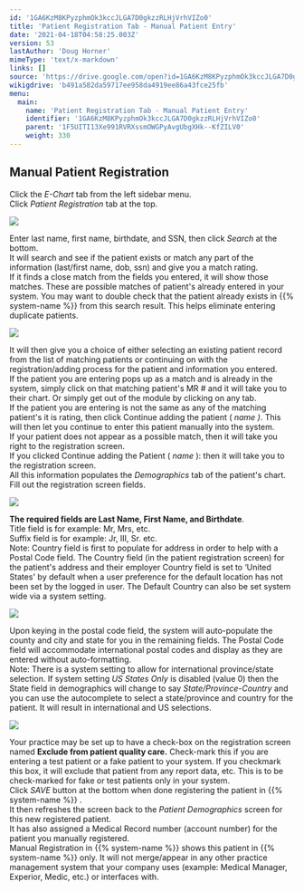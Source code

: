 ```yaml
---
id: '1GA6KzM8KPyzphmOk3kccJLGA7D0gkzzRLHjVrhVIZo0'
title: 'Patient Registration Tab - Manual Patient Entry'
date: '2021-04-18T04:58:25.003Z'
version: 53
lastAuthor: 'Doug Horner'
mimeType: 'text/x-markdown'
links: []
source: 'https://drive.google.com/open?id=1GA6KzM8KPyzphmOk3kccJLGA7D0gkzzRLHjVrhVIZo0'
wikigdrive: 'b491a582da59717ee958da4919ee86a43fce25fb'
menu:
  main:
    name: 'Patient Registration Tab - Manual Patient Entry'
    identifier: '1GA6KzM8KPyzphmOk3kccJLGA7D0gkzzRLHjVrhVIZo0'
    parent: '1F5UITI13Xe991RVRXssmOWGPyAvgUbgXHk--KfZILV0'
    weight: 330
---
```

## Manual Patient Registration  
  
Click the *E-Chart* tab from the left sidebar menu.  
Click *Patient Registration* tab at the top.
  
![](../patient-registration-tab-manual-patient-entry.assets/9c3affda031b27a38fef85b33357a5f2.png)  

Enter last name, first name, birthdate, and SSN, then click *Search* at the bottom.  
It will search and see if the patient exists or match any part of the information (last/first name, dob, ssn) and give you a match rating.  
If it finds a close match from the fields you entered, it will show those matches. These are possible matches of patient's already entered in your system. You may want to double check that the patient already exists in {{% system-name %}} from this search result. This helps eliminate entering duplicate patients.
  
![](../patient-registration-tab-manual-patient-entry.assets/4d6146774d7a21da66799e2dcdb9600d.png)  

It will then give you a choice of either selecting an existing patient record from the list of matching patients or continuing on with the registration/adding process for the patient and information you entered.  
If the patient you are entering pops up as a match and is already in the system, simply click on that matching patient's MR # and it will take you to their chart. Or simply get out of the module by clicking on any tab.  
If the patient you are entering is not the same as any of the matching patient's it is rating, then click Continue adding the patient ( *name )*. This will then let you continue to enter this patient manually into the system.  
If your patient does not appear as a possible match, then it will take you right to the registration screen.  
If you clicked Continue adding the Patient ( *name* ): then it will take you to the registration screen.  
All this information populates the *Demographics* tab of the patient's chart.  
Fill out the registration screen fields.
  
![](../patient-registration-tab-manual-patient-entry.assets/0502398597c370e70e5f3da51e447b6d.png)  

**The required fields are Last Name, First Name, and Birthdate**.  
Title field is for example: Mr, Mrs, etc.  
Suffix field is for example: Jr, III, Sr. etc.  
Note: Country field is first to populate for address in order to help with a Postal Code field. The Country field (in the patient registration screen) for the patient's address and their employer Country field is set to ‘United States' by default when a user preference for the default location has not been set by the logged in user. The Default Country can also be set system wide via a system setting.
  
![](../patient-registration-tab-manual-patient-entry.assets/cbdfffaf5e5c3fd20b7a5654ddb6713b.png)  

Upon keying in the postal code field, the system will auto-populate the county and city and state for you in the remaining fields. The Postal Code field will accommodate international postal codes and display as they are entered without auto-formatting.  
Note: There is a system setting to allow for international province/state selection. If system setting *US States Only* is disabled (value 0) then the State field in demographics will change to say *State/Province-Country* and you can use the autocomplete to select a state/province and country for the patient. It will result in international and US selections.
  
![](../patient-registration-tab-manual-patient-entry.assets/5782338ade2057bf0a7a9f127a03265d.png)  

Your practice may be set up to have a check-box on the registration screen named **Exclude from patient quality care.** Check-mark this if you are entering a test patient or a fake patient to your system. If you checkmark this box, it will exclude that patient from any report data, etc. This is to be check-marked for fake or test patients only in your system.  
Click *SAVE* button at the bottom when done registering the patient in {{% system-name %}} .  
It then refreshes the screen back to the *Patient Demographics* screen for this new registered patient.  
It has also assigned a Medical Record number (account number) for the patient you manually registered.  
Manual Registration in {{% system-name %}} shows this patient in {{% system-name %}} only. It will not merge/appear in any other practice management system that your company uses (example: Medical Manager, Experior, Medic, etc.) or interfaces with.

